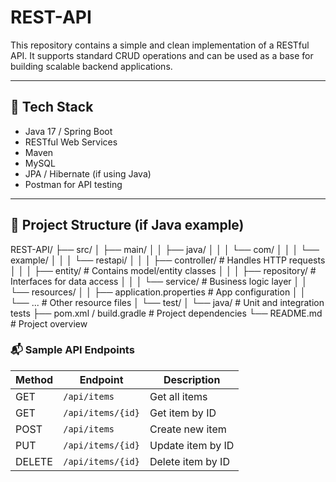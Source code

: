 # REST-API

This repository contains a simple and clean implementation of a RESTful API. It supports standard CRUD operations and can be used as a base for building scalable backend applications.

---

## 🔧 Tech Stack

- Java 17 / Spring Boot 
- RESTful Web Services
- Maven 
- MySQL 
- JPA / Hibernate (if using Java)
- Postman for API testing

---

## 📁 Project Structure (if Java example)

REST-API/
├── src/
│   ├── main/
│   │   ├── java/
│   │   │   └── com/
│   │   │       └── example/
│   │   │           └── restapi/
│   │   │               ├── controller/       # Handles HTTP requests
│   │   │               ├── entity/           # Contains model/entity classes
│   │   │               ├── repository/       # Interfaces for data access
│   │   │               └── service/          # Business logic layer
│   │   └── resources/
│   │       ├── application.properties        # App configuration
│   │       └── ...                            # Other resource files
│   └── test/
│       └── java/                              # Unit and integration tests
├── pom.xml / build.gradle                     # Project dependencies
└── README.md                                  # Project overview



### 📬 **Sample API Endpoints**


| Method | Endpoint          | Description       |
| ------ | ----------------- | ----------------- |
| GET    | `/api/items`      | Get all items     |
| GET    | `/api/items/{id}` | Get item by ID    |
| POST   | `/api/items`      | Create new item   |
| PUT    | `/api/items/{id}` | Update item by ID |
| DELETE | `/api/items/{id}` | Delete item by ID |

